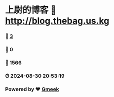 # 上尉的博客 :link: http://blog.thebag.us.kg 
### :page_facing_up: [3](http://blog.thebag.us.kg/tag.html) 
### :speech_balloon: 0 
### :hibiscus: 1566 
### :alarm_clock: 2024-08-30 20:53:19 
### Powered by :heart: [Gmeek](https://github.com/Meekdai/Gmeek)
